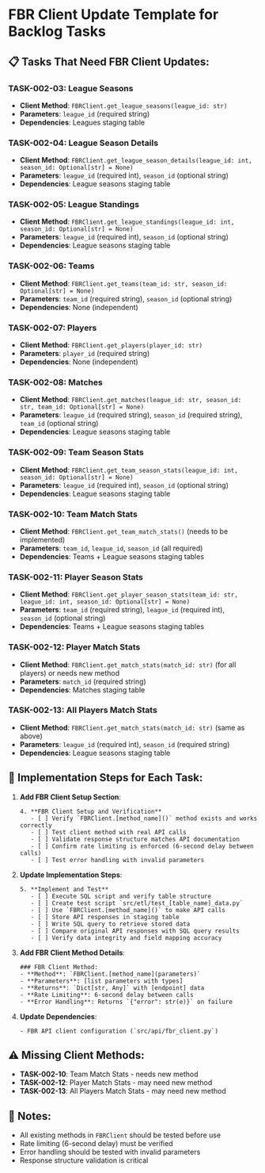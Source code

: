# FBR Client Update Template for Backlog Tasks

## 📋 Tasks That Need FBR Client Updates:

### TASK-002-03: League Seasons
- **Client Method**: `FBRClient.get_league_seasons(league_id: str)`
- **Parameters**: `league_id` (required string)
- **Dependencies**: Leagues staging table

### TASK-002-04: League Season Details
- **Client Method**: `FBRClient.get_league_season_details(league_id: int, season_id: Optional[str] = None)`
- **Parameters**: `league_id` (required int), `season_id` (optional string)
- **Dependencies**: League seasons staging table

### TASK-002-05: League Standings
- **Client Method**: `FBRClient.get_league_standings(league_id: int, season_id: Optional[str] = None)`
- **Parameters**: `league_id` (required int), `season_id` (optional string)
- **Dependencies**: League seasons staging table

### TASK-002-06: Teams
- **Client Method**: `FBRClient.get_teams(team_id: str, season_id: Optional[str] = None)`
- **Parameters**: `team_id` (required string), `season_id` (optional string)
- **Dependencies**: None (independent)

### TASK-002-07: Players
- **Client Method**: `FBRClient.get_players(player_id: str)`
- **Parameters**: `player_id` (required string)
- **Dependencies**: None (independent)

### TASK-002-08: Matches
- **Client Method**: `FBRClient.get_matches(league_id: str, season_id: str, team_id: Optional[str] = None)`
- **Parameters**: `league_id` (required string), `season_id` (required string), `team_id` (optional string)
- **Dependencies**: League seasons staging table

### TASK-002-09: Team Season Stats
- **Client Method**: `FBRClient.get_team_season_stats(league_id: int, season_id: Optional[str] = None)`
- **Parameters**: `league_id` (required int), `season_id` (optional string)
- **Dependencies**: League seasons staging table

### TASK-002-10: Team Match Stats
- **Client Method**: `FBRClient.get_team_match_stats()` (needs to be implemented)
- **Parameters**: `team_id`, `league_id`, `season_id` (all required)
- **Dependencies**: Teams + League seasons staging tables

### TASK-002-11: Player Season Stats
- **Client Method**: `FBRClient.get_player_season_stats(team_id: str, league_id: int, season_id: Optional[str] = None)`
- **Parameters**: `team_id` (required string), `league_id` (required int), `season_id` (optional string)
- **Dependencies**: Teams + League seasons staging tables

### TASK-002-12: Player Match Stats
- **Client Method**: `FBRClient.get_match_stats(match_id: str)` (for all players) or needs new method
- **Parameters**: `match_id` (required string)
- **Dependencies**: Matches staging table

### TASK-002-13: All Players Match Stats
- **Client Method**: `FBRClient.get_match_stats(match_id: str)` (same as above)
- **Parameters**: `league_id` (required int), `season_id` (required string)
- **Dependencies**: League seasons staging table

## 🔧 Implementation Steps for Each Task:

1. **Add FBR Client Setup Section**:
   ```
   4. **FBR Client Setup and Verification**
      - [ ] Verify `FBRClient.[method_name]()` method exists and works correctly
      - [ ] Test client method with real API calls
      - [ ] Validate response structure matches API documentation
      - [ ] Confirm rate limiting is enforced (6-second delay between calls)
      - [ ] Test error handling with invalid parameters
   ```

2. **Update Implementation Steps**:
   ```
   5. **Implement and Test**
      - [ ] Execute SQL script and verify table structure
      - [ ] Create test script `src/etl/test_[table_name]_data.py`
      - [ ] Use `FBRClient.[method_name]()` to make API calls
      - [ ] Store API responses in staging table
      - [ ] Write SQL query to retrieve stored data
      - [ ] Compare original API responses with SQL query results
      - [ ] Verify data integrity and field mapping accuracy
   ```

3. **Add FBR Client Method Details**:
   ```
   ### FBR Client Method:
   - **Method**: `FBRClient.[method_name](parameters)`
   - **Parameters**: [list parameters with types]
   - **Returns**: `Dict[str, Any]` with [endpoint] data
   - **Rate Limiting**: 6-second delay between calls
   - **Error Handling**: Returns `{"error": str(e)}` on failure
   ```

4. **Update Dependencies**:
   ```
   - FBR API client configuration (`src/api/fbr_client.py`)
   ```

## ⚠️ Missing Client Methods:
- **TASK-002-10**: Team Match Stats - needs new method
- **TASK-002-12**: Player Match Stats - may need new method
- **TASK-002-13**: All Players Match Stats - may need new method

## 📝 Notes:
- All existing methods in `FBRClient` should be tested before use
- Rate limiting (6-second delay) must be verified
- Error handling should be tested with invalid parameters
- Response structure validation is critical 